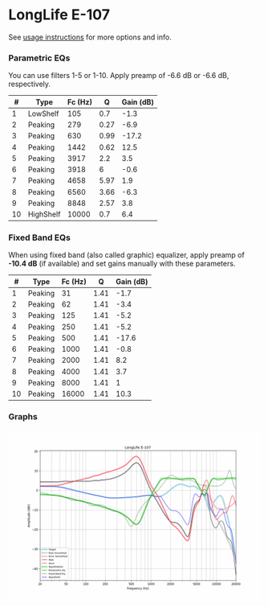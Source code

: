 # LongLife E-107
See [usage instructions](https://github.com/jaakkopasanen/AutoEq#usage) for more options and info.

### Parametric EQs
You can use filters 1-5 or 1-10. Apply preamp of -6.6 dB or -6.6 dB, respectively.

|   # | Type      |   Fc (Hz) |    Q |   Gain (dB) |
|-----|-----------|-----------|------|-------------|
|   1 | LowShelf  |       105 | 0.7  |        -1.3 |
|   2 | Peaking   |       279 | 0.27 |        -6.9 |
|   3 | Peaking   |       630 | 0.99 |       -17.2 |
|   4 | Peaking   |      1442 | 0.62 |        12.5 |
|   5 | Peaking   |      3917 | 2.2  |         3.5 |
|   6 | Peaking   |      3918 | 6    |        -0.6 |
|   7 | Peaking   |      4658 | 5.97 |         1.9 |
|   8 | Peaking   |      6560 | 3.66 |        -6.3 |
|   9 | Peaking   |      8848 | 2.57 |         3.8 |
|  10 | HighShelf |     10000 | 0.7  |         6.4 |

### Fixed Band EQs
When using fixed band (also called graphic) equalizer, apply preamp of **-10.4 dB** (if available) and set gains manually with these parameters.

|   # | Type    |   Fc (Hz) |    Q |   Gain (dB) |
|-----|---------|-----------|------|-------------|
|   1 | Peaking |        31 | 1.41 |        -1.7 |
|   2 | Peaking |        62 | 1.41 |        -3.4 |
|   3 | Peaking |       125 | 1.41 |        -5.2 |
|   4 | Peaking |       250 | 1.41 |        -5.2 |
|   5 | Peaking |       500 | 1.41 |       -17.6 |
|   6 | Peaking |      1000 | 1.41 |        -0.8 |
|   7 | Peaking |      2000 | 1.41 |         8.2 |
|   8 | Peaking |      4000 | 1.41 |         3.7 |
|   9 | Peaking |      8000 | 1.41 |         1   |
|  10 | Peaking |     16000 | 1.41 |        10.3 |

### Graphs
![](./LongLife%20E-107.png)
